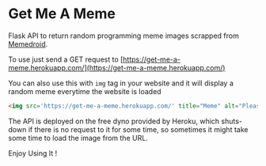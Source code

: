 # Get Me A Meme

Flask API to return random programming meme images scrapped from [Memedroid](https://www.memedroid.com/memes/tag/programming).

To use just send a GET request to [https://get-me-a-meme.herokuapp.com/](https://get-me-a-meme.herokuapp.com/)

You can also use this with `img` tag in your website and it will display a random meme everytime the website is loaded

```html
<img src='https://get-me-a-meme.herokuapp.com/' title="Meme" alt="Please refresh the page if the meme doesn't show up.">
```

The API is deployed on the free dyno provided by Heroku, which shuts-down if there is no request to it for some time, so sometimes it might take some time to load the image from the URL.


Enjoy Using It !
